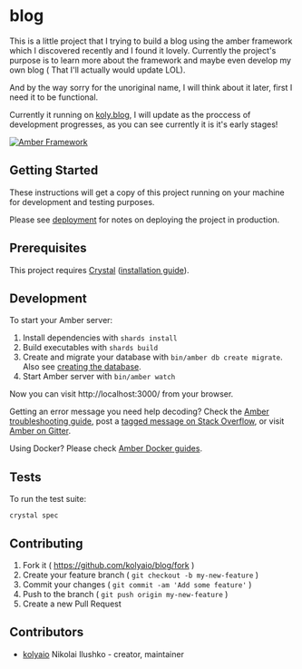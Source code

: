 # blog
This is a little project that I trying to build a blog using the amber framework which I discovered recently and I found it lovely. Currently the project's purpose is to learn more about the framework and maybe even develop my own blog ( That I'll actually would update LOL). 

And by the way sorry for the unoriginal name, I will think about it later, first I need it to be functional. 

Currently it running on [koly.blog](http://koly.blog/), I will update as the proccess of development progresses, as you can see currently it is it's early stages! 


[![Amber Framework](https://img.shields.io/badge/using-amber_framework-orange.svg)](https://amberframework.org/)

## Getting Started

These instructions will get a copy of this project running on your machine for development and testing purposes.

Please see [deployment](https://docs.amberframework.org/amber/deployment) for notes on deploying the project in production.

## Prerequisites

This project requires [Crystal](https://crystal-lang.org/) ([installation guide](https://crystal-lang.org/docs/installation/)).

## Development

To start your Amber server:

1. Install dependencies with `shards install`
2. Build executables with `shards build`
3. Create and migrate your database with `bin/amber db create migrate`. Also see [creating the database](https://docs.amberframework.org/amber/guides/create-new-app#creating-the-database).
4. Start Amber server with `bin/amber watch`

Now you can visit http://localhost:3000/ from your browser.

Getting an error message you need help decoding? Check the [Amber troubleshooting guide](https://docs.amberframework.org/amber/troubleshooting), post a [tagged message on Stack Overflow](https://stackoverflow.com/questions/tagged/amber-framework), or visit [Amber on Gitter](https://gitter.im/amberframework/amber).

Using Docker? Please check [Amber Docker guides](https://docs.amberframework.org/amber/guides/docker).

## Tests

To run the test suite:

```
crystal spec
```

## Contributing

1. Fork it ( https://github.com/kolyaio/blog/fork )
2. Create your feature branch ( `git checkout -b my-new-feature` )
3. Commit your changes ( `git commit -am 'Add some feature'` )
4. Push to the branch ( `git push origin my-new-feature` )
5. Create a new Pull Request

## Contributors

- [kolyaio](https://github.com/kolyaio) Nikolai Ilushko - creator, maintainer
